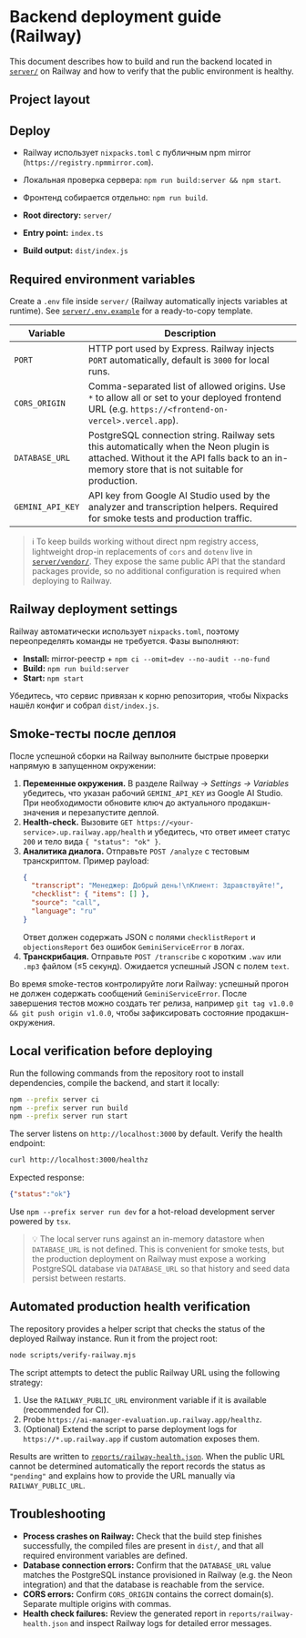 # Backend deployment guide (Railway)

This document describes how to build and run the backend located in [`server/`](server/) on Railway and how to verify that the public environment is healthy.

## Project layout

## Deploy

- Railway использует `nixpacks.toml` с публичным npm mirror (`https://registry.npmmirror.com`).
- Локальная проверка сервера: `npm run build:server && npm start`.
- Фронтенд собирается отдельно: `npm run build`.

- **Root directory:** `server/`
- **Entry point:** `index.ts`
- **Build output:** `dist/index.js`

## Required environment variables

Create a `.env` file inside `server/` (Railway automatically injects variables at runtime). See [`server/.env.example`](server/.env.example) for a ready-to-copy template.

| Variable | Description |
| --- | --- |
| `PORT` | HTTP port used by Express. Railway injects `PORT` automatically, default is `3000` for local runs. |
| `CORS_ORIGIN` | Comma-separated list of allowed origins. Use `*` to allow all or set to your deployed frontend URL (e.g. `https://<frontend-on-vercel>.vercel.app`). |
| `DATABASE_URL` | PostgreSQL connection string. Railway sets this automatically when the Neon plugin is attached. Without it the API falls back to an in-memory store that is not suitable for production. |
| `GEMINI_API_KEY` | API key from Google AI Studio used by the analyzer and transcription helpers. Required for smoke tests and production traffic. |

> ℹ️  To keep builds working without direct npm registry access, lightweight drop-in replacements of `cors` and `dotenv` live in [`server/vendor/`](server/vendor/). They expose the same public API that the standard packages provide, so no additional configuration is required when deploying to Railway.

## Railway deployment settings

Railway автоматически использует `nixpacks.toml`, поэтому переопределять команды не требуется. Фазы выполняют:

- **Install:** mirror-реестр + `npm ci --omit=dev --no-audit --no-fund`
- **Build:** `npm run build:server`
- **Start:** `npm start`

Убедитесь, что сервис привязан к корню репозитория, чтобы Nixpacks нашёл конфиг и собрал `dist/index.js`.

## Smoke-тесты после деплоя

После успешной сборки на Railway выполните быстрые проверки напрямую в запущенном окружении:

1. **Переменные окружения.** В разделе Railway → *Settings → Variables* убедитесь, что указан рабочий `GEMINI_API_KEY` из Google AI Studio. При необходимости обновите ключ до актуального продакшн-значения и перезапустите деплой.
2. **Health-check.** Вызовите `GET https://<your-service>.up.railway.app/health` и убедитесь, что ответ имеет статус `200` и тело вида `{ "status": "ok" }`.
3. **Аналитика диалога.** Отправьте `POST /analyze` с тестовым транскриптом. Пример payload:
   ```json
   {
     "transcript": "Менеджер: Добрый день!\nКлиент: Здравствуйте!",
     "checklist": { "items": [] },
     "source": "call",
     "language": "ru"
   }
   ```
   Ответ должен содержать JSON с полями `checklistReport` и `objectionsReport` без ошибок `GeminiServiceError` в логах.
4. **Транскрибация.** Отправьте `POST /transcribe` с коротким `.wav` или `.mp3` файлом (≤5 секунд). Ожидается успешный JSON c полем `text`.

Во время smoke-тестов контролируйте логи Railway: успешный прогон не должен содержать сообщений `GeminiServiceError`. После завершения тестов можно создать тег релиза, например `git tag v1.0.0 && git push origin v1.0.0`, чтобы зафиксировать состояние продакшн-окружения.

## Local verification before deploying

Run the following commands from the repository root to install dependencies, compile the backend, and start it locally:

```bash
npm --prefix server ci
npm --prefix server run build
npm --prefix server run start
```

The server listens on `http://localhost:3000` by default. Verify the health endpoint:

```bash
curl http://localhost:3000/healthz
```

Expected response:

```json
{"status":"ok"}
```

Use `npm --prefix server run dev` for a hot-reload development server powered by `tsx`.

> 💡  The local server runs against an in-memory datastore when `DATABASE_URL` is not defined. This is convenient for smoke tests, but the production deployment on Railway must expose a working PostgreSQL database via `DATABASE_URL` so that history and seed data persist between restarts.

## Automated production health verification

The repository provides a helper script that checks the status of the deployed Railway instance. Run it from the project root:

```bash
node scripts/verify-railway.mjs
```

The script attempts to detect the public Railway URL using the following strategy:

1. Use the `RAILWAY_PUBLIC_URL` environment variable if it is available (recommended for CI).
2. Probe `https://ai-manager-evaluation.up.railway.app/healthz`.
3. (Optional) Extend the script to parse deployment logs for `https://*.up.railway.app` if custom automation exposes them.

Results are written to [`reports/railway-health.json`](reports/railway-health.json). When the public URL cannot be determined automatically the report records the status as `"pending"` and explains how to provide the URL manually via `RAILWAY_PUBLIC_URL`.

## Troubleshooting

- **Process crashes on Railway:** Check that the build step finishes successfully, the compiled files are present in `dist/`, and that all required environment variables are defined.
- **Database connection errors:** Confirm that the `DATABASE_URL` value matches the PostgreSQL instance provisioned in Railway (e.g. the Neon integration) and that the database is reachable from the service.
- **CORS errors:** Confirm `CORS_ORIGIN` contains the correct domain(s). Separate multiple origins with commas.
- **Health check failures:** Review the generated report in `reports/railway-health.json` and inspect Railway logs for detailed error messages.
